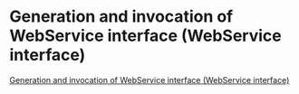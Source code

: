 # Generation and invocation of WebService interface (WebService interface)
[Generation and invocation of WebService interface (WebService interface)](https://aiwithcloud.com/2022/09/15/generation_and_invocation_of_webservice_interface_webservice_interface/)